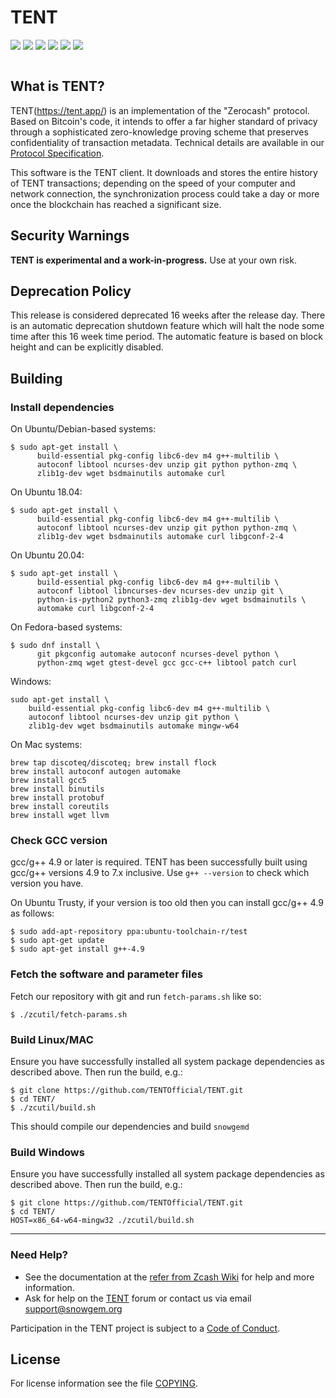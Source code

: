 TENT
===
[![](https://img.shields.io/github/v/release/snowgem/snowgem)](https://github.com/Snowgem/Snowgem/releases) [![](https://img.shields.io/github/release-date/snowgem/snowgem)](https://github.com/Snowgem/Snowgem/releases) [![](https://img.shields.io/github/downloads/snowgem/snowgem/latest/total)](https://github.com/Snowgem/Snowgem/releases) [![](https://img.shields.io/github/downloads/snowgem/snowgem/total)](https://github.com/Snowgem/Snowgem/releases) [![](https://img.shields.io/discord/398513312696107008)](https://discord.gg/78rVJcH)
[![](https://img.shields.io/twitter/follow/SnowGemOfficial?label=Follow&style=social)](https://twitter.com/SnowGemOfficial)

![]()

What is TENT?
---
TENT(https://tent.app/) is an implementation of the "Zerocash" protocol.
Based on Bitcoin's code, it intends to offer a far higher standard of privacy
through a sophisticated zero-knowledge proving scheme that preserves
confidentiality of transaction metadata. Technical details are available
in our [Protocol Specification](https://github.com/zcash/zips/raw/master/protocol/protocol.pdf).

This software is the TENT client. It downloads and stores the entire history
of TENT transactions; depending on the speed of your computer and network
connection, the synchronization process could take a day or more once the
blockchain has reached a significant size.

Security Warnings
---

**TENT is experimental and a work-in-progress.** Use at your own risk.

Deprecation Policy
---

This release is considered deprecated 16 weeks after the release day. There
is an automatic deprecation shutdown feature which will halt the node some
time after this 16 week time period. The automatic feature is based on block
height and can be explicitly disabled.

Building
---

### Install dependencies

On Ubuntu/Debian-based systems:

```
$ sudo apt-get install \
      build-essential pkg-config libc6-dev m4 g++-multilib \
      autoconf libtool ncurses-dev unzip git python python-zmq \
      zlib1g-dev wget bsdmainutils automake curl
```
On Ubuntu 18.04:

```
$ sudo apt-get install \
      build-essential pkg-config libc6-dev m4 g++-multilib \
      autoconf libtool ncurses-dev unzip git python python-zmq \
      zlib1g-dev wget bsdmainutils automake curl libgconf-2-4
```
On Ubuntu 20.04:

```
$ sudo apt-get install \
      build-essential pkg-config libc6-dev m4 g++-multilib \
      autoconf libtool libncurses-dev ncurses-dev unzip git \
      python-is-python2 python3-zmq zlib1g-dev wget bsdmainutils \
      automake curl libgconf-2-4
```

On Fedora-based systems:

```
$ sudo dnf install \
      git pkgconfig automake autoconf ncurses-devel python \
      python-zmq wget gtest-devel gcc gcc-c++ libtool patch curl
```

Windows:
```
sudo apt-get install \
    build-essential pkg-config libc6-dev m4 g++-multilib \
    autoconf libtool ncurses-dev unzip git python \
    zlib1g-dev wget bsdmainutils automake mingw-w64
```

On Mac systems:

```
brew tap discoteq/discoteq; brew install flock
brew install autoconf autogen automake
brew install gcc5
brew install binutils
brew install protobuf
brew install coreutils
brew install wget llvm
```

### Check GCC version

gcc/g++ 4.9 or later is required. TENT has been successfully built using gcc/g++ versions 4.9 to 7.x inclusive. Use ```g++ --version``` to check which version you have.

On Ubuntu Trusty, if your version is too old then you can install gcc/g++ 4.9 as follows:

```
$ sudo add-apt-repository ppa:ubuntu-toolchain-r/test
$ sudo apt-get update
$ sudo apt-get install g++-4.9
```

### Fetch the software and parameter files

Fetch our repository with git and run ```fetch-params.sh``` like so:
```
$ ./zcutil/fetch-params.sh
```

### Build Linux/MAC

Ensure you have successfully installed all system package dependencies as described above. Then run the build, e.g.:
```
$ git clone https://github.com/TENTOfficial/TENT.git
$ cd TENT/
$ ./zcutil/build.sh
```

This should compile our dependencies and build `snowgemd`

### Build Windows

Ensure you have successfully installed all system package dependencies as described above. Then run the build, e.g.:
```
$ git clone https://github.com/TENTOfficial/TENT.git
$ cd TENT/
HOST=x86_64-w64-mingw32 ./zcutil/build.sh
```

---
### Need Help?

* See the documentation at the [refer from Zcash Wiki](https://github.com/zcash/zcash/wiki/1.0-User-Guide)
  for help and more information.
* Ask for help on the [TENT](https://discuss.snowgem.org/) forum or contact us via email support@snowgem.org

Participation in the TENT project is subject to a
[Code of Conduct](code_of_conduct.md).

License
-------


For license information see the file [COPYING](COPYING).
